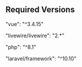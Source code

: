 ## Required Versions

<p>"vue": "^3.4.15"</p>
<p>"livewire/livewire": "2.*"</p>
<p>"php": "^8.1"</p>
<p>"laravel/framework": "^10.10"</p>